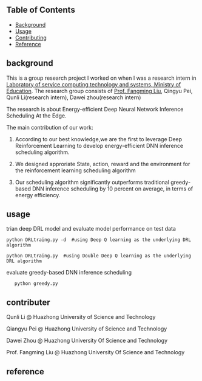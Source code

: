 ## Table of Contents

- [Background](#background)
- [Usage](#usage)
- [Contributing](#contributer)
- [Reference](#reference)

## background
This is a group research project I worked on when I was a research intern in [Laboratory of service computing technology and systems, Ministry of Education](http://grid.hust.edu.cn/kydw/gdyjry.htm). The research group consists of [Prof. Fangming Liu](http://faculty.hust.edu.cn/liufangming/zh_CN/index.htm), Qingyu Pei,   Qunli Li(research intern), Dawei zhou(research intern)

The research is about Energy-efficient Deep Neural Network Inference Scheduling At the Edge.

The main contribution of our work:

1. According to our best knowledge,we are the first to leverage Deep Reinforcement Learning to develop energy-efficient DNN inference scheduling algorithm.

2. We designed approriate State, action, reward and the environment for  the reinforcement learning scheduling algorithm

3. Our scheduling algorithm significantly outperforms traditional greedy-based  DNN inference scheduling  by 10 percent on average, in terms of energy efficiency.


## usage
trian deep DRL model and evaluate model performance on test data
  ```
  python DRLtraing.py -d  #using Deep Q learning as the underlying DRL algorithm
  
  python DRLtraing.py  #using Double Deep Q learning as the underlying DRL algorithm
  
  ```
evaluate greedy-based DNN inference scheduling 

```
   python greedy.py
```


## contributer
Qunli Li @ Huazhong University of Science and Technology

Qiangyu Pei @ Huazhong University of Science and Technology

Dawei Zhou @ Huazhong University Of Science and Technology

Prof. Fangming Liu @ Huazhong University Of Science and Technology



## reference


   
